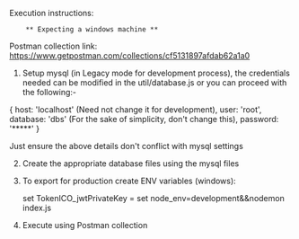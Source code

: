 Execution instructions:

        ** Expecting a windows machine **

Postman collection link: https://www.getpostman.com/collections/cf5131897afdab62a1a0

1. Setup mysql (in Legacy mode for development process), the credentials needed can be modified in the util/database.js or you can proceed with the following:-

{
  host: 'localhost' (Need not change it for development),
  user: 'root',
  database: 'dbs'  (For the sake of simplicity, don't change this),
  password: '*****'
}

Just ensure the above details don't conflict with mysql settings

2. Create the appropriate database files using the mysql files

3. To export for production create ENV variables (windows):

    set TokenICO_jwtPrivateKey = <your key>
    set node_env=development&&nodemon index.js
    
4. Execute using Postman collection
    
